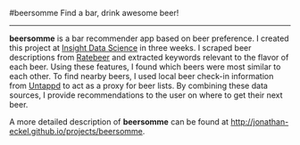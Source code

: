 #beersomme
Find a bar, drink awesome beer!

---

**beersomme** is a bar recommender app based on beer preference. 
I created this project at [Insight Data Science](http://insightdatascience.com) in three weeks.
I scraped beer descriptions from [Ratebeer](http://www.ratebeer.com) and extracted keywords relevant to the flavor of each beer.  Using these features, I found which beers were most similar to each other. 
To find nearby beers, I used local beer check-in information from [Untappd](http://untappd.com) to act as a proxy for beer lists.
By combining these data sources, I provide recommendations to the user on where to get their next beer.

A more detailed description of **beersomme** can be found at http://jonathan-eckel.github.io/projects/beersomme.

